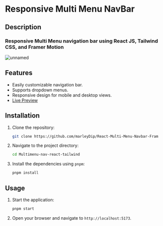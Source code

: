 # Responsive Multi Menu NavBar

## Description

### Responsive Multi Menu navigation bar using React JS, Tailwind CSS, and Framer Motion

![unnamed](https://github.com/user-attachments/assets/61cc9abd-728f-473b-84c2-8ff433a2b63c)

## Features
 - Easily customizable navigation bar.
 - Supports dropdown menus.
 - Responsive design for mobile and desktop views.
 - [Live Preview](https://sofian-navbar.netlify.app/)

## Installation
1. Clone the repository:
    ```bash
    git clone https://github.com/marleyDip/React-Multi-Menu-Navbar-Framer-Motion-Tailwind-CSS.git
    ```
2. Navigate to the project directory:
    ```bash
    cd Multimenu-nav-react-tailwind
    ```
3. Install the dependencies using `pnpm`:
    ```bash
    pnpm install
    ```

## Usage
1. Start the application:
    ```bash
    pnpm start
    ```
2. Open your browser and navigate to `http://localhost:5173`.
